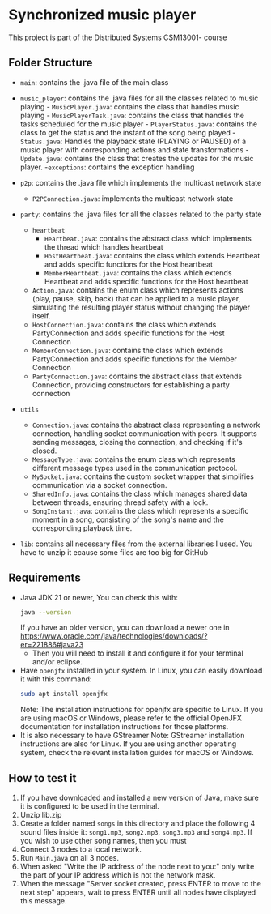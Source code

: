 # Synchronized music player
This project is part of the Distributed Systems CSM13001- course

## Folder Structure
- `main`: contains the .java file of the main class

- `music_player`: contains the .java files for all the classes related to music playing
        - `MusicPlayer.java`: contains the class that handles music playing
        - `MusicPlayerTask.java`: contains the class that handles the tasks scheduled for the music player
        - `PlayerStatus.java`: contains the class to get the status and the instant of the song being played
        - `Status.java`: Handles the playback state (PLAYING or PAUSED) of a music player with corresponding actions and state transformations
        - `Update.java`: contains the class that creates the updates for the music player.
        -`exceptions`: contains the exception handling

- `p2p`: contains the .java file which implements the multicast network state
    - `P2PConnection.java`: implements the multicast network state

- `party`: contains the .java files for all the classes related to the party state
    - `heartbeat`
        - `Heartbeat.java`: contains the abstract class which implements the thread which handles heartbeat
        - `HostHeartbeat.java`: contains the class which extends Heartbeat and adds specific functions for the Host heartbeat
        - `MemberHeartbeat.java`: contains the class which extends Heartbeat and adds specific functions for the Host heartbeat
    - `Action.java`: contains the enum class which represents actions (play, pause, skip, back) that can be applied to a music player, simulating the resulting player status without changing the player itself.
    - `HostConnection.java`: contains the class which extends PartyConnection and adds specific functions for the Host Connection
    - `MemberConnection.java`: contains the class which extends PartyConnection and adds specific functions for the Member Connection
    - `PartyConnection.java`: contains the abstract class that extends Connection, providing constructors for establishing a party connection

- `utils`
    - `Connection.java`: contains the abstract class representing a network connection, handling socket communication with peers. It supports sending messages, closing the connection, and checking if it's closed. 
    - `MessageType.java`: contains the enum class which represents different message types used in the communication protocol.
    - `MySocket.java`: contains the custom socket wrapper that simplifies communication via a socket connection.
    - `SharedInfo.java`: contains the class which manages shared data between threads, ensuring thread safety with a lock.
    - `SongInstant.java`: contains the class which represents a specific moment in a song, consisting of the song's name and the corresponding playback time.

-  `lib`: contains all necessary files from the external libraries I used. You have to unzip it ecause some files are too big for GitHub

## Requirements

- Java JDK 21 or newer, You can check this with:
    ```bash
    java --version
    ```
    If you have an older version, you can download a newer one in https://www.oracle.com/java/technologies/downloads/?er=221886#java23
    - Then you will need to install it and configure it for your terminal and/or eclipse. 
- Have `openjfx` installed in your system. In Linux, you can easily download it with this command:
    ```bash
    sudo apt install openjfx
    ```
    Note: The installation instructions for openjfx are specific to Linux. If you are using macOS or Windows, please refer to the official OpenJFX documentation for installation instructions for those platforms.
- It is also necessary to have GStreamer
    Note: GStreamer installation instructions are also for Linux. If you are using another operating system, check the relevant installation guides for macOS or Windows.


## How to test it
1. If you have downloaded and installed a new version of Java, make sure it is configured to be used in the terminal. 
2. Unzip lib.zip
3. Create a folder named `songs` in this directory and place the following 4 sound files inside it: `song1.mp3`, `song2.mp3`, `song3.mp3` and `song4.mp3`. If you wish to use other song names, then you must 
4. Connect 3 nodes to a local network.
4. Run `Main.java` on all 3 nodes.
5. When asked "Write the IP address of the node next to you:" only write the part of your IP address which is not the network mask.
6. When the message "Server socket created, press ENTER to move to the next step" appears, wait to press ENTER until all nodes have displayed this message.
